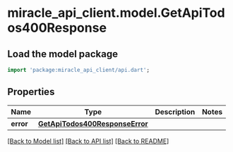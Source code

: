 # miracle_api_client.model.GetApiTodos400Response

## Load the model package
```dart
import 'package:miracle_api_client/api.dart';
```

## Properties
Name | Type | Description | Notes
------------ | ------------- | ------------- | -------------
**error** | [**GetApiTodos400ResponseError**](GetApiTodos400ResponseError.md) |  | 

[[Back to Model list]](../README.md#documentation-for-models) [[Back to API list]](../README.md#documentation-for-api-endpoints) [[Back to README]](../README.md)


